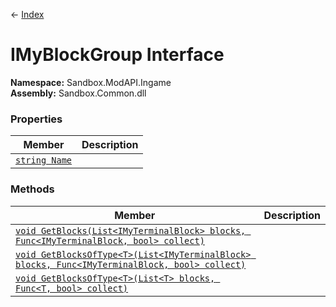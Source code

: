 ← [Index](index.md)
# IMyBlockGroup Interface
**Namespace:** Sandbox.ModAPI.Ingame  
**Assembly:** Sandbox.Common.dll  
### Properties
|Member|Description|
|---|---|
|[`string Name`](Sandbox.ModAPI.Ingame.Name.md)||
### Methods
|Member|Description|
|---|---|
|[`void GetBlocks(List<IMyTerminalBlock> blocks, Func<IMyTerminalBlock, bool> collect)`](Sandbox.ModAPI.Ingame.GetBlocks.md)||
|[`void GetBlocksOfType<T>(List<IMyTerminalBlock> blocks, Func<IMyTerminalBlock, bool> collect)`](Sandbox.ModAPI.Ingame.GetBlocksOfType.md)||
|[`void GetBlocksOfType<T>(List<T> blocks, Func<T, bool> collect)`](Sandbox.ModAPI.Ingame.GetBlocksOfType.md)||
